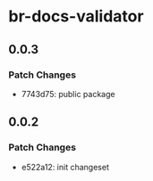 # br-docs-validator

## 0.0.3

### Patch Changes

- 7743d75: public package

## 0.0.2

### Patch Changes

- e522a12: init changeset
